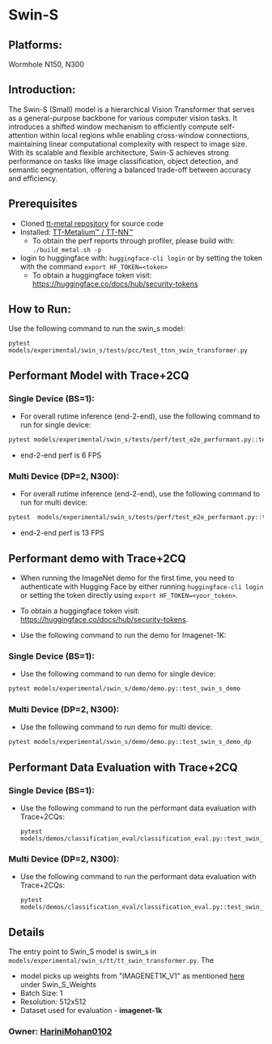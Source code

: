 # Swin-S

## Platforms:
Wormhole N150, N300

## Introduction:
The Swin-S (Small) model is a hierarchical Vision Transformer that serves as a general-purpose backbone for various computer vision tasks. It introduces a shifted window mechanism to efficiently compute self-attention within local regions while enabling cross-window connections, maintaining linear computational complexity with respect to image size. With its scalable and flexible architecture, Swin-S achieves strong performance on tasks like image classification, object detection, and semantic segmentation, offering a balanced trade-off between accuracy and efficiency.

## Prerequisites
- Cloned [tt-metal repository](https://github.com/tenstorrent/tt-metal) for source code
- Installed: [TT-Metalium™ / TT-NN™](https://github.com/tenstorrent/tt-metal/blob/main/INSTALLING.md)
  - To obtain the perf reports through profiler, please build with: `./build_metal.sh -p`
- login to huggingface with: `huggingface-cli login` or by setting the token with the command `export HF_TOKEN=<token>`
   - To obtain a huggingface token visit: https://huggingface.co/docs/hub/security-tokens

## How to Run:
Use the following command to run the swin_s model:
```
pytest models/experimental/swin_s/tests/pcc/test_ttnn_swin_transformer.py
```

## Performant Model with Trace+2CQ

### Single Device (BS=1):
-  For overall rutime inference (end-2-end), use the following command to run for single device:
```sh
pytest models/experimental/swin_s/tests/perf/test_e2e_performant.py::test_e2e_performant
```
- end-2-end perf is 6 FPS

### Multi Device (DP=2, N300):

-  For overall rutime inference (end-2-end), use the following command to run for multi device:
```sh
pytest  models/experimental/swin_s/tests/perf/test_e2e_performant.py::test_e2e_performant_dp
```
- end-2-end perf is 13 FPS

## Performant demo with Trace+2CQ

- When running the ImageNet demo for the first time, you need to authenticate with Hugging Face by either running `huggingface-cli login` or setting the token directly using `export HF_TOKEN=<your_token>`.
- To obtain a huggingface token visit: https://huggingface.co/docs/hub/security-tokens.

- Use the following command to run the demo for Imagenet-1K:

### Single Device (BS=1):
- Use the following command to run demo for single device:
```sh
pytest models/experimental/swin_s/demo/demo.py::test_swin_s_demo
```

### Multi Device (DP=2, N300):
- Use the following command to run demo for multi device:
```sh
pytest models/experimental/swin_s/demo/demo.py::test_swin_s_demo_dp
```

## Performant Data Evaluation with Trace+2CQ

### Single Device (BS=1):

- Use the following command to run the performant data evaluation with Trace+2CQs:

  ```
  pytest models/demos/classification_eval/classification_eval.py::test_swin_s_image_classification_eval
  ```
### Multi Device (DP=2, N300):

- Use the following command to run the performant data evaluation with Trace+2CQs:

  ```
  pytest models/demos/classification_eval/classification_eval.py::test_swin_s_image_classification_eval_dp
  ```

## Details
The entry point to Swin_S model is swin_s in `models/experimental/swin_s/tt/tt_swin_transformer.py`. The
- model picks up weights from "IMAGENET1K_V1" as mentioned [here](https://github.com/pytorch/vision/blob/main/torchvision/models/swin_transformer.py) under Swin_S_Weights
- Batch Size: 1
- Resolution: 512x512
- Dataset used for evaluation - **imagenet-1k**

### Owner: [HariniMohan0102](https://github.com/HariniMohan0102)
